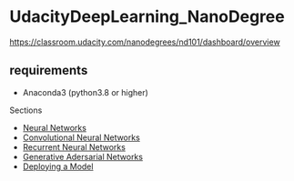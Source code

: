 # UdacityDeepLearning_NanoDegree
https://classroom.udacity.com/nanodegrees/nd101/dashboard/overview


## requirements
* Anaconda3 (python3.8 or higher) 


Sections
* [Neural Networks](./1_neural_networks/)
* [Convolutional Neural Networks](./2_convolutional_neural_networks/)
* [Recurrent Neural Networks](./3_recurrent_neural_networks/)
* [Generative Adersarial Networks](./4_generative_adersarial_networks/)
* [Deploying a Model](./5_deploying_a_model/)

